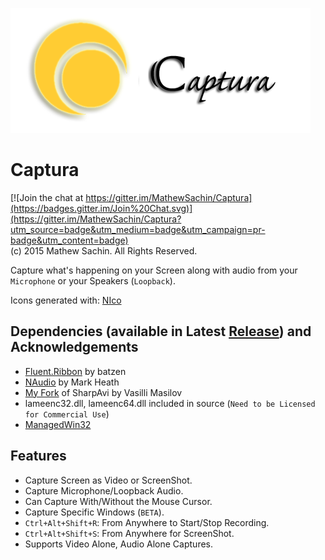 ![Captura Logo](/Images/Logo.png) 

# Captura
[![Join the chat at https://gitter.im/MathewSachin/Captura](https://badges.gitter.im/Join%20Chat.svg)](https://gitter.im/MathewSachin/Captura?utm_source=badge&utm_medium=badge&utm_campaign=pr-badge&utm_content=badge)  
(c) 2015 Mathew Sachin. All Rights Reserved.

Capture what's happening on your Screen along with audio from your `Microphone` or your Speakers (`Loopback`).

Icons generated with: [NIco](http://github.com/MathewSachin/NIco)

Dependencies (available in Latest [Release](https://github.com/MathewSachin/Captura/releases)) and Acknowledgements
--------------------------------------------------------------
* [Fluent.Ribbon](https://github.com/fluentribbon/Fluent.Ribbon) by batzen
* [NAudio](http://github.com/naudio/NAudio) by Mark Heath
* [My Fork](http://github.com/MathewSachin/SharpAvi) of SharpAvi by Vasilli Masilov
* lameenc32.dll, lameenc64.dll included in source (`Need to be Licensed for Commercial Use`)
* [ManagedWin32](http://github.com/MathewSachin/ManagedWin32)

Features
--------------------------------------------------------------
* Capture Screen as Video or ScreenShot.
* Capture Microphone/Loopback Audio.
* Can Capture With/Without the Mouse Cursor.
* Capture Specific Windows (`BETA`).
* `Ctrl+Alt+Shift+R`: From Anywhere to Start/Stop Recording.
* `Ctrl+Alt+Shift+S`: From Anywhere for ScreenShot.
* Supports Video Alone, Audio Alone Captures.
